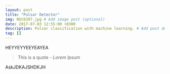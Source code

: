 ```yaml
---
layout: post
title: "Pulsar Detector"
img: NGC6397.jpg # Add image post (optional)
date: 2017-07-03 12:55:00 +0300
description: Pulsar classification with machine learning. # Add post description (optional)
tag: []
---
```


HEYYEYYEEYEAYEA

> This is a quote <cite>- Lorem Ipsum</cite>

AskJDKAJSHDKJH
